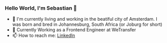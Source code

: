 ### Hello World, I'm Sebastian 👋

- 🏡 I'm currently living and working in the beatiful city of Amsterdam. I was born and bred in Johannesburg, South Africa (or Joburg for short)
- 🔭 Currently Working as a Frontend Engineer at WeTransfer
- 📫 How to reach me: [LinkedIn](https://www.linkedin.com/in/sebastian-ammon/)
<!--
- 🌱 I’m currently learning...
- 💬 Ask me about ...
- ⚡ Fun fact: ...
-->
